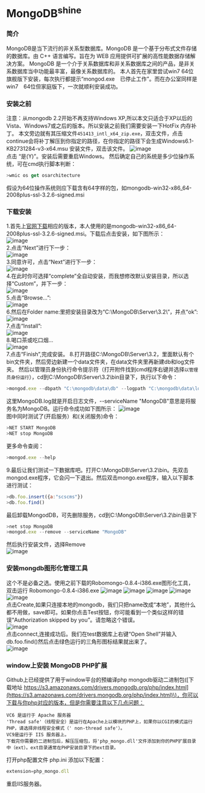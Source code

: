 # MongoDB<sup>shine</sup>
### 简介
MongoDB是当下流行的非关系型数据库。MongoDB 是一个基于分布式文件存储的数据库。由 C++ 语言编写。旨在为 WEB 应用提供可扩展的高性能数据存储解决方案。
MongoDB 是一个介于关系数据库和非关系数据库之间的产品，是非关系数据库当中功能最丰富，最像关系数据库的。
本人首先在家里尝试win7 64位旗舰版下安装，每次执行都提示“mongod.exe　已停止工作”。而在办公室同样是win7　64位但家庭版下，一次就顺利安装成功。

### 安装之前
注意：从mongodb 2.2开始不再支持Windows XP,所以本文只适合于XP以后的Vista、Windows7或之后的版本。所以安装之前我们需要安装一下HotFix 内存补丁。
本文旁边就有其压缩文件`451413_intl_x64_zip.exe`，双击文件，点击continue会将补丁解压到你指定的路径，在你指定的路径下会生成Windows6.1-KB2731284-v3-x64.msu 安装文件，双击该文件。
![image](https://github.com/scscms/MongoDB/raw/master/images/0.jpg)<br/>
点击 “是(Y)”。安装后需要重启Windows。
然后确定自己的系统是多少位操作系统，可在cmd执行脚本判断：
```JavaScript
>wmic os get osarchitecture
```
假设为64位操作系统则应下载含有64字样的包，如mongodb-win32-x86_64-2008plus-ssl-3.2.6-signed.msi
### 下载安装
1.首先上[官网下载](https://www.mongodb.com/download-center#community)相应的版本，本人使用的是mongodb-win32-x86_64-2008plus-ssl-3.2.6-signed.msi。下载后点击安装，如下图所示：<br/>
![image](https://github.com/scscms/MongoDB/raw/master/images/1.jpg)<br/>
2.点击“Next”进行下一步：<br/>
![image](https://github.com/scscms/MongoDB/raw/master/images/2.jpg)<br/>
3.同意许可，点击“Next”进行下一步：<br/>
![image](https://github.com/scscms/MongoDB/raw/master/images/3.jpg)<br/>
4.在此时你可选择“complete”全自动安装，而我想修改默认安装目录，所以选择“Custom”，并下一步：<br/>
![image](https://github.com/scscms/MongoDB/raw/master/images/4.jpg)<br/>
5.点击“Browse...”:<br/>
![image](https://github.com/scscms/MongoDB/raw/master/images/5.jpg)<br/>
6.然后在Folder name:里把安装目录改为“C:\MongoDB\Server\3.2\”，并点“ok”:<br/>
![image](https://github.com/scscms/MongoDB/raw/master/images/6.jpg)<br/>
7.点击“Install”:<br/>
![image](https://github.com/scscms/MongoDB/raw/master/images/7.jpg)<br/>
8.喝口茶或吃口烟...<br/>
![image](https://github.com/scscms/MongoDB/raw/master/images/8.jpg)<br/>
7.点击“Finish”,完成安装。
8.打开路径C:\MongoDB\Server\3.2，里面默认有个bin文件夹，然后旁边新建一个data文件夹，在data文件夹里再新建db和log文件夹。
然后以管理员身份执行命令提示符（打开附件找到cmd程序右键并选择`以管理员身份运行`），cd到C:\MongoDB\Server\3.2\bin目录下，执行以下命令：
```JavaScript
>mongod.exe --dbpath "C:\mongodb\data\db" --logpath "C:\mongodb\data\log\MongoDB.log" --install --serviceName "MongoDB"
```
这里MongoDB.log就是开启日志文件，--serviceName "MongoDB"意思是将服务名为MongoDB。运行命令成功如下图所示：
![image](https://github.com/scscms/MongoDB/raw/master/images/10.jpg)<br/>
图中同时测试了(开启服务）和(关闭服务)命令：
```JavaScript
>NET START MongoDB
>NET stop MongoDB
```
更多命令查阅：
```JavaScript
>mongod.exe --help
```
9.最后让我们测试一下数据库吧。打开C:\MongoDB\Server\3.2\bin。先双击mongod.exe程序，它会闪一下退出。然后双击mongo.exe程序，输入以下脚本进行测试：
```JavaScript
>db.foo.insert({a:"scscms"})
>db.foo.find()
```

最后卸载MongodDB，可先删除服务，cd到C:\MongoDB\Server\3.2\bin目录下
```JavaScript
>net stop MongoDB
>mongod.exe --remove --serviceName "MongoDB"
```
然后执行安装文件，选择Remove<br/>
![image](https://github.com/scscms/MongoDB/raw/master/images/9.jpg)

### 安装mongdb图形化管理工具
这个不是必备之选。使用之前下载的Robomongo-0.8.4-i386.exe图形化工具，双击运行 Robomongo-0.8.4-i386.exe
![image](https://github.com/scscms/MongoDB/raw/master/images/r1.jpg)
![image](https://github.com/scscms/MongoDB/raw/master/images/r2.jpg)
![image](https://github.com/scscms/MongoDB/raw/master/images/r3.jpg)
![image](https://github.com/scscms/MongoDB/raw/master/images/r4.jpg)
![image](https://github.com/scscms/MongoDB/raw/master/images/r5.jpg)<br/>
点击Create,如果只连接本地的mongodb，我们只把name改成“本地”，其他什么都不用做，save即可。如果你点击Test按钮，你可能看到一个类似这样的错误“Authorization skipped by you”。请忽略这个错误。<br/>
![image](https://github.com/scscms/MongoDB/raw/master/images/r6.jpg)<br/>
点击connect,连接成功后。我们在test数据库上右键“Open Shell”并输入db.foo.find()然后点击绿色运行的三角形图标结果就出来了。<br/>
![image](https://github.com/scscms/MongoDB/raw/master/images/r7.jpg)<br/>
<!--简单的给mongodb添加用户和认证http://www.cnblogs.com/guizi/archive/2012/11/20/2779500.html-->

### window上安装 MongoDB PHP扩展
Github上已经提供了用于window平台的预编译php mongodb驱动二进制包\([下载地址 https://s3.amazonaws.com/drivers.mongodb.org/php/index.html](https://s3.amazonaws.com/drivers.mongodb.org/php/index.html)\)，你可以下载与你php对应的版本，但是你需要注意以下几点问题：

    VC6 是运行于 Apache 服务器
    'Thread safe'（线程安全）是运行在Apache上以模块的PHP上，如果你以CGI的模式运行PHP，请选择非线程安全模式（' non-thread safe'）。
    VC9是运行于 IIS 服务器上。
    下载完你需要的二进制包后，解压压缩包，将'php_mongo.dll'文件添加到你的PHP扩展目录中（ext）。ext目录通常在PHP安装目录下的ext目录。

打开php配置文件 php.ini 添加以下配置：
```JavaScript
extension=php_mongo.dll
```
重启IIS服务器。